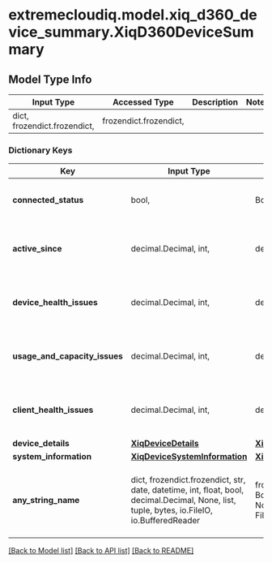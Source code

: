 # extremecloudiq.model.xiq_d360_device_summary.XiqD360DeviceSummary

## Model Type Info
Input Type | Accessed Type | Description | Notes
------------ | ------------- | ------------- | -------------
dict, frozendict.frozendict,  | frozendict.frozendict,  |  | 

### Dictionary Keys
Key | Input Type | Accessed Type | Description | Notes
------------ | ------------- | ------------- | ------------- | -------------
**connected_status** | bool,  | BoolClass,  | The connected status of the device | [optional] 
**active_since** | decimal.Decimal, int,  | decimal.Decimal,  |  | [optional] value must be a 64 bit integer
**device_health_issues** | decimal.Decimal, int,  | decimal.Decimal,  |  | [optional] value must be a 32 bit integer
**usage_and_capacity_issues** | decimal.Decimal, int,  | decimal.Decimal,  |  | [optional] value must be a 32 bit integer
**client_health_issues** | decimal.Decimal, int,  | decimal.Decimal,  |  | [optional] value must be a 32 bit integer
**device_details** | [**XiqDeviceDetails**](XiqDeviceDetails.md) | [**XiqDeviceDetails**](XiqDeviceDetails.md) |  | [optional] 
**system_information** | [**XiqDeviceSystemInformation**](XiqDeviceSystemInformation.md) | [**XiqDeviceSystemInformation**](XiqDeviceSystemInformation.md) |  | [optional] 
**any_string_name** | dict, frozendict.frozendict, str, date, datetime, int, float, bool, decimal.Decimal, None, list, tuple, bytes, io.FileIO, io.BufferedReader | frozendict.frozendict, str, BoolClass, decimal.Decimal, NoneClass, tuple, bytes, FileIO | any string name can be used but the value must be the correct type | [optional]

[[Back to Model list]](../../README.md#documentation-for-models) [[Back to API list]](../../README.md#documentation-for-api-endpoints) [[Back to README]](../../README.md)

